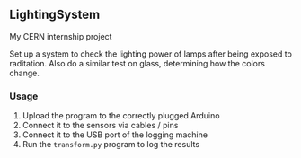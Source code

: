 ## LightingSystem

My CERN internship project

Set up a system to check the lighting power of lamps after being exposed to raditation.
Also do a similar test on glass, determining how the colors change.

### Usage

1. Upload the program to the correctly plugged Arduino
2. Connect it to the sensors via cables / pins
3. Connect it to the USB port of the logging machine
4. Run the `transform.py` program to log the results
